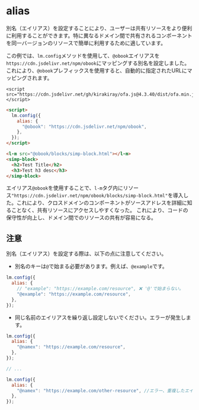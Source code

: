 # alias

別名（エイリアス）を設定することにより、ユーザーは共有リソースをより便利に利用することができます。特に異なるドメイン間で共有されるコンポーネントを同一バージョンのリソースで簡単に利用するために適しています。

この例では、`lm.config`メソッドを使用して、`@obook`エイリアスを`https://cdn.jsdelivr.net/npm/obook`にマッピングする別名を設定しました。これにより、`@obook`プレフィックスを使用すると、自動的に指定されたURLにマッピングされます。

<html-viewer>

```
<script src="https://cdn.jsdelivr.net/gh/kirakiray/ofa.js@4.3.40/dist/ofa.min.js"></script>
```

```html
<script>
  lm.config({
    alias: {
      "@obook": "https://cdn.jsdelivr.net/npm/obook",
    },
  });
</script>

<l-m src="@obook/blocks/simp-block.html"></l-m>
<simp-block>
  <h2>Test Title</h2>
  <h3>Test h3 desc</h3>
</simp-block>
```

</html-viewer>

エイリアス`@obook`を使用することで、`l-m`タグ内にリソース`"https://cdn.jsdelivr.net/npm/obook/blocks/simp-block.html"`を導入した。これにより、クロスドメインのコンポーネントがソースアドレスを詳細に知ることなく、共有リソースにアクセスしやすくなった。 これにより、コードの保守性が向上し、ドメイン間でのリソースの共有が容易になる。

## 注意

別名（エイリアス）を設定する際は、以下の点に注意してください。

- 別名のキーは`@`で始まる必要があります。例えば、`@example`です。

```javascript
lm.config({
  alias: {
    // "example": "https://example.com/resource", ❌ '@'で始まらない。
    "@example": "https://example.com/resource",
  },
});
```

- 同じ名前のエイリアスを繰り返し設定しないでください。エラーが発生します。

```javascript
lm.config({
  alias: {
    "@namex": "https://example.com/resource",
  },
});

// ...

lm.config({
  alias: {
    "@namex": "https://example.com/other-resource", //エラー、重複したエイリア
  },
});
```
